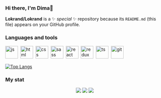 ### Hi there, I'm Dima👋


**Lokrand/Lokrand** is a ✨ _special_ ✨ repository because its `README.md` (this file) appears on your GitHub profile.

### Languages and tools
<img src="https://cdn.jsdelivr.net/gh/devicons/devicon/icons/javascript/javascript-original.svg" title="js" width="40" height="40"/>&nbsp;
<img src="https://cdn.jsdelivr.net/gh/devicons/devicon/icons/html5/html5-original.svg" title="html" width="40" height="40"/>&nbsp;
<img src="https://cdn.jsdelivr.net/gh/devicons/devicon/icons/css3/css3-original.svg" title="css" width="40" height="40"/>&nbsp;
<img src="https://cdn.jsdelivr.net/gh/devicons/devicon/icons/sass/sass-original.svg" title="sass" width="40" height="40"/>&nbsp;
<img src="https://cdn.jsdelivr.net/gh/devicons/devicon/icons/react/react-original.svg" title="react" width="40" height="40"/>&nbsp;
<img src="https://cdn.jsdelivr.net/gh/devicons/devicon/icons/redux/redux-original.svg" title="redux" width="40" height="40"/>&nbsp;
<img src="https://cdn.jsdelivr.net/gh/devicons/devicon/icons/typescript/typescript-original.svg" title="ts" width="40" height="40"/>&nbsp;
<img src="https://cdn.jsdelivr.net/gh/devicons/devicon/icons/git/git-plain.svg" title="git" width="40" height="40"/>&nbsp;
          
[![Top Langs](https://github-readme-stats.vercel.app/api/top-langs/?lokrand=anuraghazra&layout=compact)](https://github.com/anuraghazra/github-readme-stats)
### My stat
<div id="stat" align="center">
	<img src="https://github-profile-summary-cards.vercel.app/api/cards/profile-details?lokrand=vn7n24fzkq&theme=github_dark"/>
	<img src="https://github-profile-summary-cards.vercel.app/api/cards/most-commit-language?lokrand=vn7n24fzkq&theme=github_dark"/>
	<img src="https://github-profile-summary-cards.vercel.app/api/cards/stats?lokrand=vn7n24fzkq&theme=github_dark"/>
</div>
